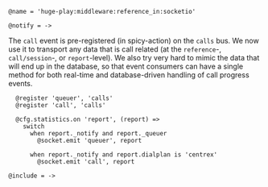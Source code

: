     @name = 'huge-play:middleware:reference_in:socketio'

    @notify = ->

The `call` event is pre-registered (in spicy-action) on the `calls` bus.
We now use it to transport any data that is call related (at the `reference`-, `call/session`-, or `report`-level).
We also try very hard to mimic the data that will end up in the database, so that event consumers can have a single method for both real-time and database-driven handling of call progress events.

      @register 'queuer', 'calls'
      @register 'call', 'calls'

      @cfg.statistics.on 'report', (report) =>
        switch
          when report._notify and report._queuer
            @socket.emit 'queuer', report

          when report._notify and report.dialplan is 'centrex'
            @socket.emit 'call', report

    @include = ->
